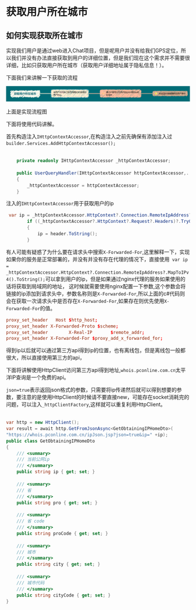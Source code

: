 # 获取用户所在城市

## 如何实现获取所在城市

实现我们用户是通过web进入Chat项目，但是呢用户并没有给我们GPS定位，所以我们并没有办法直接获取到用户的详细位置，但是我们现在这个需求并不需要很详细，比如只获取用户所在城市（获取用户详细地址属于隐私信息！）。

下面我们来讲解一下获取的流程

![Alt text](./img/IpOwnership.png)

上面是实现流程图

下面将使用代码讲解。

首先构造注入`IHttpContextAccessor`,在构造注入之前先确保有添加注入过`builder.Services.AddHttpContextAccessor();`

```csharp

    private readonly IHttpContextAccessor _httpContextAccessor;

    public UserQueryHandler(IHttpContextAccessor httpContextAccessor,....)
    {
        _httpContextAccessor = httpContextAccessor;
    }

```

注入的`IHttpContextAccessor`用于获取用户的ip

```csharp
 var ip = _httpContextAccessor.HttpContext?.Connection.RemoteIpAddress?.MapToIPv4().ToString();
        if ((_httpContextAccessor?.HttpContext?.Request?.Headers)?.TryGetValue("X-Forwarded-For", out var header) == true)
        {
            ip = header.ToString();
        }
```

有人可能有疑惑了为什么要在请求头中搜索`X-Forwarded-For`,这里解释一下，实现如果你的服务是正常部署的，并没有并没有存在代理的情况下，直接使用` var ip = _httpContextAccessor.HttpContext?.Connection.RemoteIpAddress?.MapToIPv4().ToString();`可以拿到用户的ip，但是如果通过nginx代理的服务如果使用的话将获取到局域网的地址，
这时候就需要使用nginx配置一下参数,这个参数会将链接的ip添加到请求头中，参数名称则是`X-Forwarded-For`,所以上面的c#代码则会在获取一次请求头中是否存在`X-Forwarded-For`,如果存在则优先使用`X-Forwarded-For`的值。


```conf
proxy_set_header   Host $http_host;
proxy_set_header X-Forwarded-Proto $scheme;
proxy_set_header        X-Real-IP       $remote_addr;
proxy_set_header X-Forwarded-For $proxy_add_x_forwarded_for;
```

得到ip以后就可以通过第三方api得到ip的位置，也有离线包，但是离线包一般都很大，所以直接使用第三方的api，

下面将讲解使用HttpClient访问第三方api得到地址,`whois.pconline.com.cn`太平洋IP查询是一个免费的api。

`json=true`表示返回json格式的参数，只需要将ip传递然后就可以得到想要的参数，要注意的是使用HttpClient的时候请不要直接new，可能存在socket消耗完的问题，可以注入`_httpClientFactory`,这样就可以重复利用HttpClient。

```csharp

var http = new HttpClient();
var result = await http.GetFromJsonAsync<GetObtainingIPHomeDto>(
"https://whois.pconline.com.cn/ipJson.jsp?json=true&ip=" +ip);
public class GetObtainingIPHomeDto
{
    /// <summary>
    /// 当前公网ip
    /// </summary>
    public string ip { get; set; }

    /// <summary>
    /// 省
    /// </summary>
    public string pro { get; set; }

    /// <summary>
    /// 省 code
    /// </summary>
    public string proCode { get; set; }

    /// <summary>
    /// 城市
    /// </summary>
    public string city { get; set; }

    /// <summary>
    /// 城市代码
    /// </summary>
    public string cityCode { get; set; }
}

```
